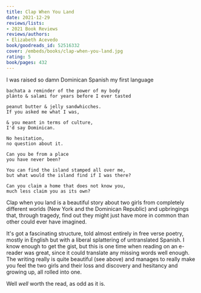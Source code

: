 ```yaml
---
title: Clap When You Land
date: 2021-12-29
reviews/lists:
- 2021 Book Reviews
reviews/authors:
- Elizabeth Acevedo
book/goodreads_id: 52516332
cover: /embeds/books/clap-when-you-land.jpg
rating: 5
book/pages: 432
---
```

I was raised so damn Dominican
    Spanish my first language

    bachata a reminder of the power of my body
    plánto & salami for years before I ever tasted

    peanut butter & jelly sandwhicches.
    If you asked me what I was,

    & you meant in terms of culture, 
    I'd say Dominican.

    No hesitation, 
    no question about it. 

    Can you be from a place
    you have never been?

    You can find the island stamped all over me,
    but what would the island find if I was there?

    Can you claim a home that does not know you,
    much less claim you as its own?
    
Clap when you land is a beautiful story about two girls from completely different worlds (New York and the Dominican Republic) and upbringings that, through tragedy, find out they might just have more in common than other could ever have imagined.

It's got a fascinating structure, told almost entirely in free verse poetry, mostly in English but with a liberal splattering of untranslated Spanish. I know enough to get the gist, but this is one time when reading on an e-reader was great, since it could translate any missing words well enough. The writing really is quite beautiful (see above) and manages to really make you feel the two girls and their loss and discovery and hesitancy and growing up, all rolled into one.

Well *well* worth the read, as odd as it is.